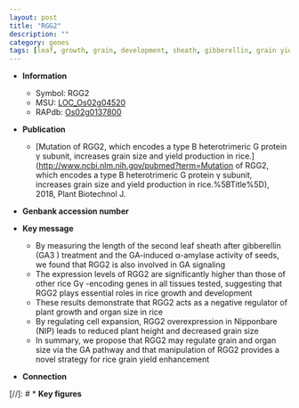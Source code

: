 ```yaml
---
layout: post
title: "RGG2"
description: ""
category: genes
tags: [leaf, growth, grain, development, sheath, gibberellin, grain yield, yield, grain size,  ga , height, plant height, Gibberellin, GA, organ size, plant growth]
---
```


* **Information**  
    + Symbol: RGG2  
    + MSU: [LOC_Os02g04520](http://rice.uga.edu/cgi-bin/ORF_infopage.cgi?orf=LOC_Os02g04520)  
    + RAPdb: [Os02g0137800](http://rapdb.dna.affrc.go.jp/viewer/gbrowse_details/irgsp1?name=Os02g0137800)  

* **Publication**  
    + [Mutation of RGG2, which encodes a type B heterotrimeric G protein γ subunit, increases grain size and yield production in rice.](http://www.ncbi.nlm.nih.gov/pubmed?term=Mutation of RGG2, which encodes a type B heterotrimeric G protein γ subunit, increases grain size and yield production in rice.%5BTitle%5D), 2018, Plant Biotechnol J.

* **Genbank accession number**  

* **Key message**  
    + By measuring the length of the second leaf sheath after gibberellin (GA3 ) treatment and the GA-induced α-amylase activity of seeds, we found that RGG2 is also involved in GA signaling
    + The expression levels of RGG2 are significantly higher than those of other rice Gγ -encoding genes in all tissues tested, suggesting that RGG2 plays essential roles in rice growth and development
    + These results demonstrate that RGG2 acts as a negative regulator of plant growth and organ size in rice
    + By regulating cell expansion, RGG2 overexpression in Nipponbare (NIP) leads to reduced plant height and decreased grain size
    + In summary, we propose that RGG2 may regulate grain and organ size via the GA pathway and that manipulation of RGG2 provides a novel strategy for rice grain yield enhancement

* **Connection**  

[//]: # * **Key figures**  


